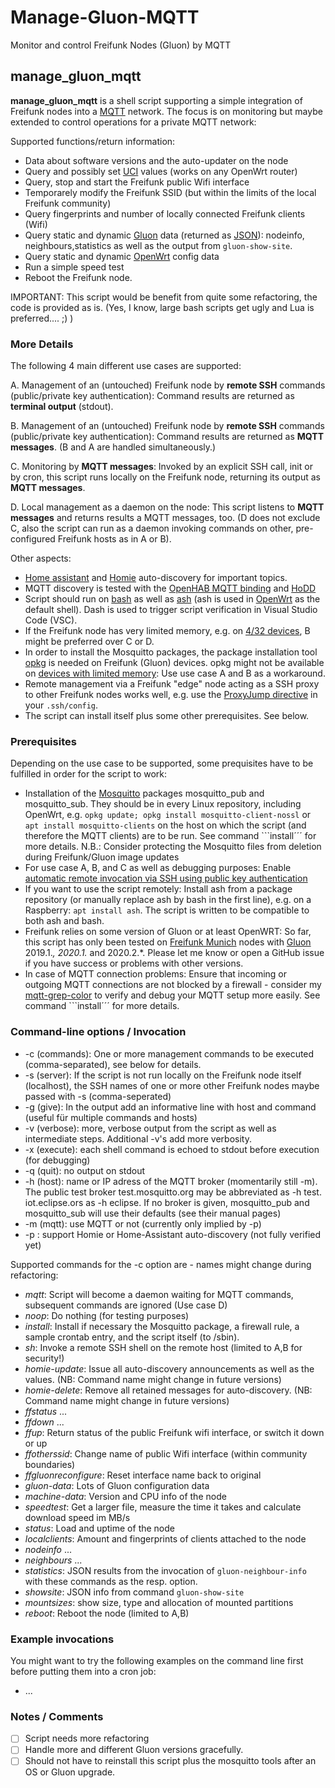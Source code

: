 # Manage-Gluon-MQTT

Monitor and control Freifunk Nodes (Gluon) by MQTT

## manage_gluon_mqtt

**manage_gluon_mqtt** is a shell script supporting a simple integration of Freifunk nodes into a [MQTT](https://en.wikipedia.org/wiki/MQTT) network. The focus is on monitoring but maybe extended to control operations for a private MQTT network:

Supported functions/return information:

* Data about software versions and the auto-updater on the node
* Query and possibly set [UCI](https://openwrt.org/docs/guide-user/base-system/uci) values (works on any OpenWrt router)
* Query, stop and start the Freifunk public Wifi interface
* Temporarely modify the Freifunk SSID (but within the limits of the local Freifunk community)
* Query fingerprints and number of locally connected Freifunk clients (Wifi)
* Query static and dynamic [Gluon](https://gluon.readthedocs.io/en/latest/) data (returned as [JSON](https://de.wikipedia.org/wiki/JavaScript_Object_Notation)): nodeinfo, neighbours,statistics as well as the output from `gluon-show-site`.
* Query static and dynamic [OpenWrt](https://openwrt.org) config data
* Run a simple speed test
* Reboot the Freifunk node.

IMPORTANT: This script would be benefit from quite some refactoring, the code is provided as is. 
(Yes, I know, large bash scripts get ugly and Lua is preferred.... ;) )

### More Details

The following 4 main different use cases are supported:

A. Management of an (untouched) Freifunk node by **remote SSH** commands (public/private key authentication): Command results are returned as **terminal output** (stdout).

B. Management of an (untouched) Freifunk node by **remote SSH** commands (public/private key authentication): Command results are returned as **MQTT messages**. (B and A are handled simultaneously.)

C. Monitoring by **MQTT messages**: Invoked by an explicit SSH call, init or by cron, this script runs locally on the Freifunk node, returning its output as **MQTT messages**.

D. Local management as a daemon on the node: This script listens to **MQTT messages** and returns results a MQTT messages, too. (D does not exclude C, also the script can run as a daemon invoking commands on other, pre-configured Freifunk hosts as in A or B).

Other aspects:

* [Home assistant](https://www.home-assistant.io/docs/mqtt/discovery/) and [Homie](https://homieiot.github.io/specification/) auto-discovery for important topics.
* MQTT discovery is tested with the [OpenHAB MQTT binding](https://www.openhab.org/addons/bindings/mqtt/) and [HoDD](https://github.com/rroemhild/hodd)
* Script should run on [bash](https://de.wikipedia.org/wiki/Bash_(Shell)) as well as [ash](https://en.wikipedia.org/wiki/Almquist_shell) (ash is used in [OpenWrt](https://openwrt.org/) as the default shell). Dash is used to trigger script verification in Visual Studio Code (VSC).
* If the Freifunk node has very limited memory, e.g. on [4/32 devices](https://openwrt.org/supported_devices/openwrt_on_432_devices), B might be preferred over C or D.
* In order to install the Mosquitto packages, the package installation tool [opkg](https://openwrt.org/docs/guide-user/additional-software/opkg) is needed on Freifunk (Gluon) devices. opkg might not be available on [devices with limited memory](https://openwrt.org/supported_devices/openwrt_on_432_devices): Use use case A and B as a workaround.
* Remote management via a Freifunk "edge" node acting as a SSH proxy to other Freifunk nodes works well, e.g. use the [ProxyJump directive](https://www.redhat.com/sysadmin/ssh-proxy-bastion-proxyjump) in your `.ssh/config`.
* The script can install itself plus some other prerequisites. See below.

### Prerequisites

Depending on the use case to be supported, some prequisites have to be fulfilled in order for the script to work:

* Installation of the [Mosquitto](https://mosquitto.org) packages mosquitto_pub and mosquitto_sub. They should be in every Linux repository, including OpenWrt, e.g. ``opkg update; opkg install mosquitto-client-nossl`` or ``apt install mosquitto-clients`` on the host on which the script (and therefore the MQTT clients) are to be run.
See command ```install´´´ for more details.
N.B.: Consider protecting the Mosquitto files from deletion during Freifunk/Gluon image updates
* For use case A, B, and C as well as debugging purposes: 
  Enable [automatic remote invocation via SSH using public key authentication](https://openwrt.org/docs/guide-user/security/dropbear.public-key.auth)
* If you want to use the script remotely: Install ash from a package repository (or manually replace ash by bash in the first line), e.g. on a Raspberry: ``apt install ash``. The script is written to be compatible to both ash and bash.
* Freifunk relies on some version of Gluon or at least OpenWRT: So far, this script has only been tested on [Freifunk Munich](https://ffmuc.net) nodes with [Gluon](https://github.com/freifunk-gluon/gluon) 2019.1.*, 2020.1.* and 2020.2.*. 
   Please let me know or open a GitHub issue if you have success or problems with other versions.
* In case of MQTT connection problems: Ensure that incoming or outgoing MQTT connections are not blocked by a firewall - consider my [mqtt-grep-color](https://github.com/sheilbronn/mqtt-grep-color) to verify and debug your MQTT setup more easily. See command ```install´´´ for more details.

### Command-line options / Invocation

* -c (commands): One or more management commands to be executed (comma-separated), see below for details.
* -s (server): If the script is not run locally on the Freifunk node itself (localhost), the SSH names of one or more other Freifunk nodes maybe passed with -s (comma-seperated)
* -g (give): In the output add an informative line with host and command (useful für multiple commands and hosts)
* -v (verbose): more, verbose output from the script as well as intermediate steps. Additional -v's add more verbosity.
* -x (execute): each shell command is echoed to stdout before execution (for debugging)
* -q (quit): no output on stdout
* -h (host): name or IP adress of the MQTT broker (momentarily still -m).
    The public test broker test.mosquitto.org may be abbreviated as -h test. iot.eclipse.ors as -h eclipse.
    If no broker is given, mosquitto_pub and mosquitto_sub will use their defaults (see their manual pages)
* -m (mqtt): use MQTT or not (currently only implied by -p)
* -p : support Homie or Home-Assistant auto-discovery (not fully verified yet)

Supported commands for the -c option are - names might change during refactoring:

* *mqtt*: Script will become a daemon waiting for MQTT commands, subsequent commands are ignored (Use case D)
* *noop*: Do nothing (for testing purposes)
* *install*: Install if necessary the Mosquitto package, a firewall rule, a sample crontab entry, and the script itself (to /sbin).
* *sh*: Invoke a remote SSH shell on the remote host (limited to A,B for security!)
* *homie-update*: Issue all auto-discovery announcements as well as the values. (NB: Command name might change in future versions)
* *homie-delete*: Remove all retained messages for auto-discovery. (NB: Command name might change in future versions)
* *ffstatus* ...
* *ffdown* ...
* *ffup*: Return status of the public Freifunk wifi interface, or switch it down or up
* *ffotherssid*: Change name of public Wifi interface (within community boundaries)
* *ffgluonreconfigure*: Reset interface name back to original
* *gluon-data*: Lots of Gluon configuration data
* *machine-data*: Version and CPU info of the node
* *speedtest*: Get a larger file, measure the time it takes and calculate download speed im MB/s
* *status*: Load and uptime of the node
* *localclients*: Amount and fingerprints of clients attached to the node
* *nodeinfo* ...
* *neighbours* ...
* *statistics*: JSON results from the invocation of `gluon-neighbour-info` with these commands as the resp. option.
* *showsite*: JSON info from command `gluon-show-site`
* *mountsizes*: show size, type and allocation of mounted partitions
* *reboot*: Reboot the node (limited to A,B)

### Example invocations

You might want to try the following examples on the command line first before putting them into a cron job:

* ...

### Notes / Comments

* [ ] Script needs more refactoring
* [ ] Handle more and different Gluon versions gracefully.
* [ ] Should not have to reinstall this script plus the mosquitto tools after an OS or Gluon upgrade.
